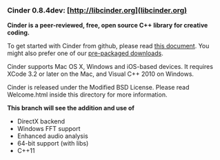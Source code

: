 ### Cinder 0.8.4dev: [http://libcinder.org](libcinder.org)

**Cinder is a peer-reviewed, free, open source C++ library for creative coding.**

To get started with Cinder from github, please read [this document](http://libcinder.org/docs/welcome/GitSetup.html). You might also prefer
one of our [pre-packaged downloads](http://libcinder.org/download/).

Cinder supports Mac OS X, Windows and iOS-based devices. It requires XCode 3.2 or later on the Mac, and Visual C++ 2010 on Windows.

Cinder is released under the Modified BSD License.
Please read Welcome.html inside this directory for more information.


**This branch will see the addition and use of**

* DirectX backend
* Windows FFT support
* Enhanced audio analysis
* 64-bit support (with libs)
* C++11 